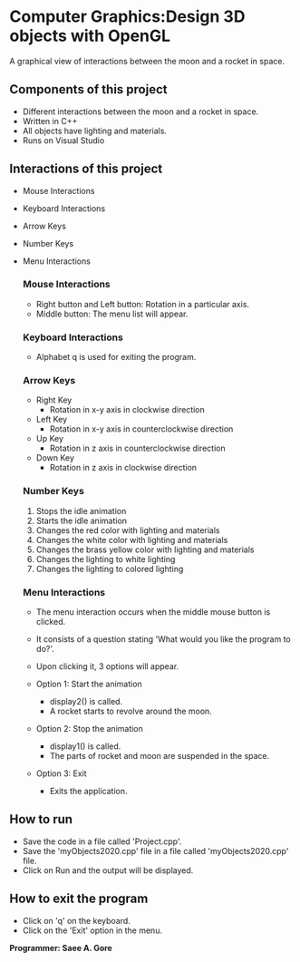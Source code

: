 # Computer Graphics:Design 3D objects with OpenGL

A graphical view of interactions between the moon and a rocket in space.

## Components of this project 

- Different interactions between the moon and a rocket in space.
- Written in C++ 
- All objects have lighting and materials.
- Runs on Visual Studio

## Interactions of this project

- Mouse Interactions
- Keyboard Interactions
- Arrow Keys
- Number Keys
- Menu Interactions

  ### Mouse Interactions 

    - Right button and Left button: Rotation in a particular axis.
    - Middle button: The menu list will appear.

  ### Keyboard Interactions 

    - Alphabet q is used for exiting the program.

   ### Arrow Keys 
    - Right Key
      - Rotation in x-y axis in clockwise direction
    - Left Key
      - Rotation in x-y axis in counterclockwise direction
    - Up Key
      - Rotation in z axis in counterclockwise direction
    - Down Key
      - Rotation in z axis in clockwise direction

   ### Number Keys

     1.  Stops the idle animation
     2.  Starts the idle animation
     3.  Changes the red color with lighting and materials
     4.  Changes the white color with lighting and materials
     5.  Changes the brass yellow color with lighting and materials
     6.  Changes the lighting to white lighting
     7.  Changes the lighting to colored lighting

  ### Menu Interactions 
    - The menu interaction occurs when the middle mouse button is clicked.
    - It consists of a question stating 'What would you like the program to do?'.
    - Upon clicking it, 3 options will appear.

    - Option 1: Start the animation 
       - display2() is called.
       - A rocket starts to revolve around the moon.

    - Option 2: Stop the animation 
       - display1() is called.
       - The parts of rocket and moon are suspended in the space. 

    - Option 3: Exit 
       - Exits the application.
  
## How to run 
- Save the code in a file called 'Project.cpp'. 
- Save the 'myObjects2020.cpp' file in a file called 'myObjects2020.cpp' file.
- Click on Run and the output will be displayed.

## How to exit the program 
- Click on 'q' on the keyboard.
- Click on the 'Exit' option in the menu.

**Programmer: Saee A. Gore**
